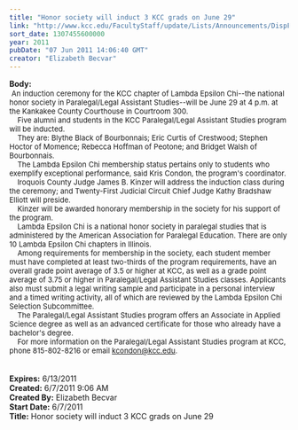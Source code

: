 ```yaml
---
title: "Honor society will induct 3 KCC grads on June 29"
link: "http://www.kcc.edu/FacultyStaff/update/Lists/Announcements/DispForm.aspx?ID=341"
sort_date: 1307455600000
year: 2011
pubDate: "07 Jun 2011 14:06:40 GMT"
creator: "Elizabeth Becvar"
---
```


<div><b>Body:</b> <div class=ExternalClass542534EA201347E2935D643DB0AD0896><div> <font size=2>An induction ceremony for the KCC chapter of Lambda Epsilon Chi--the national honor society in Paralegal/Legal Assistant Studies--will be June 29 at 4 p.m. at the Kankakee County Courthouse in Courtroom 300.<br>    Five alumni and students in the KCC Paralegal/Legal Assistant Studies program will be inducted.<br>    They are: Blythe Black of Bourbonnais; Eric Curtis of Crestwood; Stephen Hoctor of Momence; Rebecca Hoffman of Peotone; and Bridget Walsh of Bourbonnais.<br>    The Lambda Epsilon Chi membership status pertains only to students who exemplify exceptional performance, said Kris Condon, the program's coordinator.<br>    Iroquois County Judge James B. Kinzer will address the induction class during the ceremony; and Twenty-First Judicial Circuit Chief Judge Kathy Bradshaw Elliott will preside. <br>    Kinzer will be awarded honorary membership in the society for his support of the program.<br>    Lambda Epsilon Chi is a national honor society in paralegal studies that is administered by the American Association for Paralegal Education. There are only 10 Lambda Epsilon Chi chapters in Illinois. <br>    Among requirements for membership in the society, each student member must have completed at least two-thirds of the program requirements, have an overall grade point average of 3.5 or higher at KCC, as well as a grade point average of 3.75 or higher in Paralegal/Legal Assistant Studies classes. Applicants also must submit a legal writing sample and participate in a personal interview and a timed writing activity, all of which are reviewed by the Lambda Epsilon Chi Selection Subcommittee.<br>    The Paralegal/Legal Assistant Studies program offers an Associate in Applied Science degree as well as an advanced certificate for those who already have a bachelor's degree.<br>    For more information on the Paralegal/Legal Assistant Studies program at KCC, phone 815-802-8216 or email </font><a href="mailto:kcondon@kcc.edu"><font size=2>kcondon@kcc.edu</font></a><font size=2>.</font></div>
<div><br> </div></div></div>
<div><b>Expires:</b> 6/13/2011</div>
<div><b>Created:</b> 6/7/2011 9:06 AM</div>
<div><b>Created By:</b> Elizabeth Becvar</div>
<div><b>Start Date:</b> 6/7/2011</div>
<div><b>Title:</b> Honor society will induct 3 KCC grads on June 29</div>
